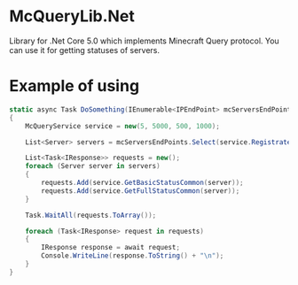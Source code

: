 # McQueryLib.Net
Library for .Net Core 5.0 which implements Minecraft Query protocol. You can use it for getting statuses of servers.

# Example of using
```cs
static async Task DoSomething(IEnumerable<IPEndPoint> mcServersEndPoints)
{
	McQueryService service = new(5, 5000, 500, 1000);

	List<Server> servers = mcServersEndPoints.Select(service.RegistrateServer).ToList();

	List<Task<IResponse>> requests = new();
	foreach (Server server in servers)
	{
		requests.Add(service.GetBasicStatusCommon(server));
		requests.Add(service.GetFullStatusCommon(server));
	}

	Task.WaitAll(requests.ToArray());

	foreach (Task<IResponse> request in requests)
	{
		IResponse response = await request;
		Console.WriteLine(response.ToString() + "\n");
	}
}
```
